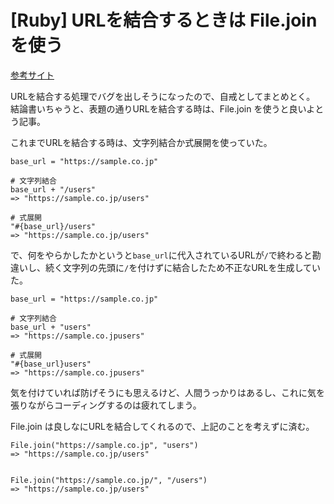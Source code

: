 # [Ruby] URLを結合するときは File.join を使う

[参考サイト](https://qiita.com/ryonext/items/0bfd2592d713211bbc2f)

URLを結合する処理でバグを出しそうになったので、自戒としてまとめとく。
結論書いちゃうと、表題の通りURLを結合する時は、File.join を使うと良いよとう記事。

これまでURLを結合する時は、文字列結合か式展開を使っていた。

```
base_url = "https://sample.co.jp"

# 文字列結合
base_url + "/users"
=> "https://sample.co.jp/users"

# 式展開
"#{base_url}/users"
=> "https://sample.co.jp/users"
```

で、何をやらかしたかというと`base_url`に代入されているURLが`/`で終わると勘違いし、続く文字列の先頭に`/`を付けずに結合したため不正なURLを生成していた。

```
base_url = "https://sample.co.jp"

# 文字列結合
base_url + "users"
=> "https://sample.co.jpusers"

# 式展開
"#{base_url}users"
=> "https://sample.co.jpusers"
```

気を付けていれば防げそうにも思えるけど、人間うっかりはあるし、これに気を張りながらコーディングするのは疲れてしまう。

File.join は良しなにURLを結合してくれるので、上記のことを考えずに済む。

```
File.join("https://sample.co.jp", "users")
=> "https://sample.co.jp/users"


File.join("https://sample.co.jp/", "/users")
=> "https://sample.co.jp/users"
```

